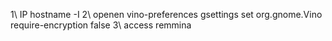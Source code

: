 1\ IP
	hostname -I
2\ openen
	vino-preferences
	gsettings set org.gnome.Vino require-encryption false
3\ access
	remmina
